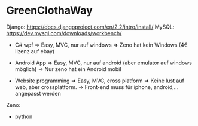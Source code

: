 # GreenClothaWay

Django: https://docs.djangoproject.com/en/2.2/intro/install/
MySQL: https://dev.mysql.com/downloads/workbench/

- C# wpf
=> Easy, MVC, nur auf windows
=> Zeno hat kein Windows (4€ lizenz auf ebay)

- Android App
=> Easy, MVC, nur auf android (aber emulator auf windows möglich)
=> Nur zeno hat ein Android mobil

- Website programming
=> Easy, MVC, cross platform
=> Keine lust auf web, aber crossplatform.
=> Front-end muss für iphone, android,... angepasst werden

Zeno:
- python

